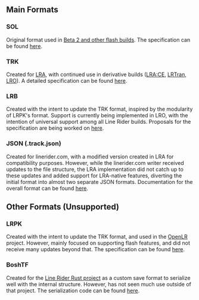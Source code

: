 ## Main Formats

### SOL

Original format used in [Beta 2 and other flash builds](https://github.com/kevansevans/Line-Rider-Flash-Builds-Decompiled-). The specification can be found [here](https://github.com/lrbspec/lr-formatter-rs/blob/main/docs/sol.md).

### TRK

Created for [LRA](https://github.com/jealouscloud/linerider-advanced), with continued use in derivative builds ([LRA:CE](https://github.com/RatherBeLunar/LRA-Community-Edition), [LRTran](https://github.com/Tran-Foxxo/LRTran), [LRO](https://github.com/LunaKampling/LROverhaul)). A detailed specification can be found [here](https://github.com/Conqu3red/TRK-Docs/blob/master/The-TRK-Format.md).

### LRB

Created with the intent to update the TRK format, inspired by the modularity of LRPK's format. Support is currently being implemented in LRO, with the intention of universal support among all Line Rider builds. Proposals for the specification are being worked on [here](https://github.com/lrbspec).

### JSON (.track.json)

Created for linerider.com, with a modified version created in LRA for compatibility purposes. However, while the linerider.com writer received updates to the file structure, the LRA implementation did not catch up to these updates and added support for LRA-native features, diverting the initial format into almost two separate JSON formats. Documentation for the overall format can be found [here]().

## Other Formats (Unsupported)

### LRPK

Created with the intent to update the TRK format, and used in the [OpenLR](https://github.com/kevansevans/OpenLR) project. However, mainly focused on supporting flash features, and did not receive many updates beyond that. The specification can be found [here](https://github.com/kevansevans/OpenLR/wiki/The-LRPK-Format).

### BoshTF

Created for the [Line Rider Rust project](https://github.com/deanveloper/bosh) as a custom save format to serialize well with the internal structure. However, has not seen much use outside of that project. The serialization code can be found [here](https://github.com/deanveloper/bosh/blob/main/src-tauri/src/serialization/boshtf.rs).
